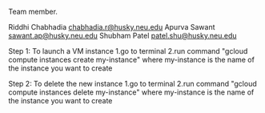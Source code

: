 Team member.

Riddhi Chabhadia chabhadia.r@husky.neu.edu
Apurva Sawant sawant.ap@husky.neu.edu
Shubham Patel patel.shu@husky.neu.edu


Step 1:
To launch a VM instance 
1.go to terminal
2.run command "gcloud compute instances create my-instance"
where my-instance is the name of the instance you want to create



Step 2:
To delete the new instance 
1.go to terminal
2.run command "gcloud compute instances delete my-instance"
where my-instance is the name of the instance you want to create
